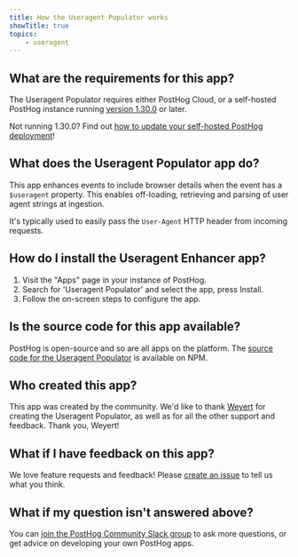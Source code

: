 ```yaml
---
title: How the Useragent Populator works
showTitle: true
topics:
    - useragent
---
```


## What are the requirements for this app?

The Useragent Populator requires either PostHog Cloud, or a self-hosted PostHog instance running [version 1.30.0](https://posthog.com/blog/the-posthog-array-1-30-0) or later. 

Not running 1.30.0? Find out [how to update your self-hosted PostHog deployment](https://posthog.com/docs/self-host/configure/upgrading-posthog)! 

## What does the Useragent Populator app do?

This app enhances events to include browser details when the event has a `$useragent` property. This enables off-loading, retrieving and parsing of user agent strings at ingestion.

It's typically used to easily pass the `User-Agent` HTTP header from incoming requests.

## How do I install the Useragent Enhancer app?

1. Visit the "Apps" page in your instance of PostHog.
2. Search for 'Useragent Populator' and select the app, press Install.
3. Follow the on-screen steps to configure the app.

## Is the source code for this app available?

PostHog is open-source and so are all apps on the platform. The [source code for the Useragent Populator](https://www.npmjs.com/package/useragent-plugin) is available on NPM. 

## Who created this app?

This app was created by the community. We'd like to thank [Weyert](https://www.npmjs.com/~weyert) for creating the Useragent Populator, as well as for all the other support and feedback. Thank you, Weyert!

## What if I have feedback on this app?

We love feature requests and feedback! Please [create an issue](https://github.com/PostHog/posthog/issues/new?assignees=&labels=enhancement%2C+feature&template=feature_request.md) to tell us what you think. 

## What if my question isn't answered above?

You can [join the PostHog Community Slack group](/slack) to ask more questions, or get advice on developing your own PostHog apps.